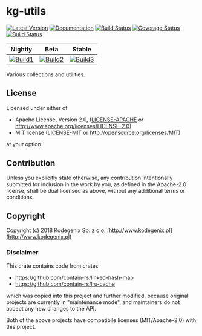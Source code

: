 # kg-utils

[![Latest Version](https://img.shields.io/crates/v/kg-utils.svg)](https://crates.io/crates/kg-utils)
[![Documentation](https://docs.rs/kg-utils/badge.svg)](https://docs.rs/kg-utils)
[![Build Status](https://travis-ci.org/Kodegenix/kg-utils.svg?branch=master)](https://travis-ci.org/Kodegenix/kg-utils)
[![Coverage Status](https://coveralls.io/repos/github/Kodegenix/kg-utils/badge.svg?branch=master)](https://coveralls.io/github/Kodegenix/kg-utils?branch=master)
[![Build Status](https://travis-ci.org/kodegenix/kg-utils.svg?branch=multiple-build-badges)](https://travis-ci.org/kodegenix/kg-utils)

| Nightly           | Beta              | Stable            |
|-------------------|-------------------|-------------------|
| [![Build1][1]][4] | [![Build2][2]][4] | [![Build3][3]][4] |

[1]: https://travis-matrix-badges.herokuapp.com/repos/kodegenix/kg-utils/branches/multiple-build-badges/1
[2]: https://travis-matrix-badges.herokuapp.com/repos/kodegenix/kg-utils/branches/multiple-build-badges/2
[3]: https://travis-matrix-badges.herokuapp.com/repos/kodegenix/kg-utils/branches/multiple-build-badges/3
[4]: https://travis-ci.org/kodegenix/kg-utils

Various collections and utilities.

## License

Licensed under either of

* Apache License, Version 2.0, ([LICENSE-APACHE](LICENSE-APACHE) or http://www.apache.org/licenses/LICENSE-2.0)
* MIT license ([LICENSE-MIT](LICENSE-MIT) or http://opensource.org/licenses/MIT)

at your option.

## Contribution

Unless you explicitly state otherwise, any contribution intentionally submitted
for inclusion in the work by you, as defined in the Apache-2.0 license, shall be dual licensed as above, without any
additional terms or conditions.

## Copyright

Copyright (c) 2018 Kodegenix Sp. z o.o. [http://www.kodegenix.pl](http://www.kodegenix.pl)

### Disclaimer

This crate contains code from crates 

* https://github.com/contain-rs/linked-hash-map
* https://github.com/contain-rs/lru-cache

which was copied into this project and further modified, because original projects are currently in "maintenance mode", 
and maintainers do not accept any new changes to the API.

Both of the above projects have compatibile licenses (MIT/Apache-2.0) with this project.
